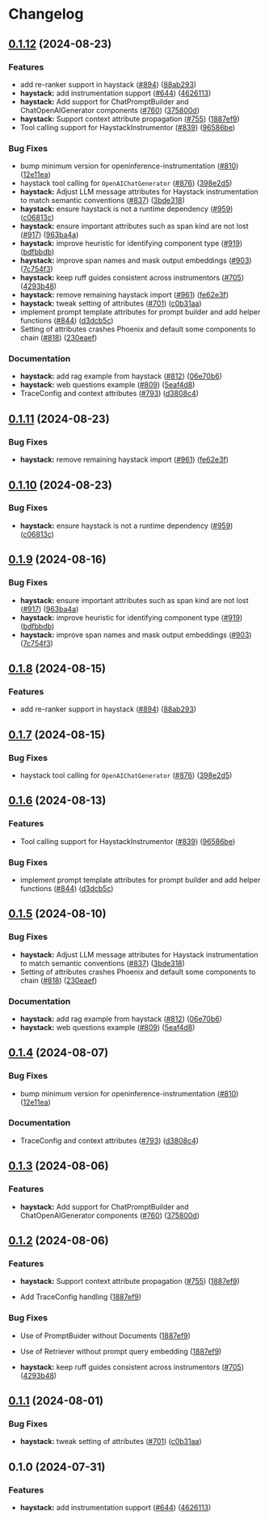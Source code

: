 # Changelog

## [0.1.12](https://github.com/jgomes168/openinference/compare/python-openinference-instrumentation-haystack-v0.1.11...python-openinference-instrumentation-haystack-v0.1.12) (2024-08-23)


### Features

* add re-ranker support in haystack ([#894](https://github.com/jgomes168/openinference/issues/894)) ([88ab293](https://github.com/jgomes168/openinference/commit/88ab29345e33508120a626374ff309d8dbd65bdb))
* **haystack:** add instrumentation support ([#644](https://github.com/jgomes168/openinference/issues/644)) ([4626113](https://github.com/jgomes168/openinference/commit/46261138ec2fb7c80341d9f74a5916ff9b268f88))
* **haystack:** Add support for ChatPromptBuilder and ChatOpenAIGenerator components ([#760](https://github.com/jgomes168/openinference/issues/760)) ([375800d](https://github.com/jgomes168/openinference/commit/375800de6e16e8bc21ce0ffdd5bb0ea98bf73999))
* **haystack:** Support context attribute propagation ([#755](https://github.com/jgomes168/openinference/issues/755)) ([1887ef9](https://github.com/jgomes168/openinference/commit/1887ef93a45e2f8563f56923cec9e1b115f1153a))
* Tool calling support for HaystackInstrumentor ([#839](https://github.com/jgomes168/openinference/issues/839)) ([96586be](https://github.com/jgomes168/openinference/commit/96586be393a14eee0f00dc9ddd67a28a1be02d06))


### Bug Fixes

* bump minimum version for openinference-instrumentation ([#810](https://github.com/jgomes168/openinference/issues/810)) ([12e11ea](https://github.com/jgomes168/openinference/commit/12e11ea405252ca35dc8d3f3a08ec5b83a08cea7))
* haystack tool calling for `OpenAIChatGenerator` ([#876](https://github.com/jgomes168/openinference/issues/876)) ([398e2d5](https://github.com/jgomes168/openinference/commit/398e2d5e8cccc668a09060b252ae331d98e3c35b))
* **haystack:** Adjust LLM message attributes for Haystack instrumentation to match semantic conventions ([#837](https://github.com/jgomes168/openinference/issues/837)) ([3bde318](https://github.com/jgomes168/openinference/commit/3bde31808bc3f05f5d1c675d7ad3fc4f15dccb7c))
* **haystack:** ensure haystack is not a runtime dependency ([#959](https://github.com/jgomes168/openinference/issues/959)) ([c06813c](https://github.com/jgomes168/openinference/commit/c06813c709331b76b5d65400eca337510d1e7ed3))
* **haystack:** ensure important attributes such as span kind are not lost ([#917](https://github.com/jgomes168/openinference/issues/917)) ([963ba4a](https://github.com/jgomes168/openinference/commit/963ba4acf8cc7eaad4a4f780c5e50810fb876c8a))
* **haystack:** improve heuristic for identifying component type ([#919](https://github.com/jgomes168/openinference/issues/919)) ([bdfbbdb](https://github.com/jgomes168/openinference/commit/bdfbbdb9c464ec0c2b730d7d70692ad346ce09f0))
* **haystack:** improve span names and mask output embeddings ([#903](https://github.com/jgomes168/openinference/issues/903)) ([7c754f3](https://github.com/jgomes168/openinference/commit/7c754f340982d678e9362e4da82594589e98cba7))
* **haystack:** keep ruff guides consistent across instrumentors ([#705](https://github.com/jgomes168/openinference/issues/705)) ([4293b48](https://github.com/jgomes168/openinference/commit/4293b48f0124fafff1295e42bd5e20eb2d503a75))
* **haystack:** remove remaining haystack import ([#961](https://github.com/jgomes168/openinference/issues/961)) ([fe62e3f](https://github.com/jgomes168/openinference/commit/fe62e3f23c31f88ba99ddab2ca6b453677e7dd31))
* **haystack:** tweak setting of attributes ([#701](https://github.com/jgomes168/openinference/issues/701)) ([c0b31aa](https://github.com/jgomes168/openinference/commit/c0b31aabcc92b1c7aabb4151b5f9b83d3e8b354a))
* implement prompt template attributes for prompt builder and add helper functions ([#844](https://github.com/jgomes168/openinference/issues/844)) ([d3dcb5c](https://github.com/jgomes168/openinference/commit/d3dcb5c3c3c2f24c06375468dc033a5e0d45779f))
* Setting of attributes crashes Phoenix and default some components to chain ([#818](https://github.com/jgomes168/openinference/issues/818)) ([230eaef](https://github.com/jgomes168/openinference/commit/230eaef5e46a8e72aae601745035a2c799f6799c))


### Documentation

* **haystack:** add rag example from haystack ([#812](https://github.com/jgomes168/openinference/issues/812)) ([06e70b6](https://github.com/jgomes168/openinference/commit/06e70b629dc5decf12a9da2f2ff197e5542344f4))
* **haystack:** web questions example ([#809](https://github.com/jgomes168/openinference/issues/809)) ([5eaf4d8](https://github.com/jgomes168/openinference/commit/5eaf4d8a92d7c7e9500b43d9a14d7c5f28202581))
* TraceConfig and context attributes ([#793](https://github.com/jgomes168/openinference/issues/793)) ([d3808c4](https://github.com/jgomes168/openinference/commit/d3808c4bea3f6a4c72d3a7ea09b54e78072be6fd))

## [0.1.11](https://github.com/Arize-ai/openinference/compare/python-openinference-instrumentation-haystack-v0.1.10...python-openinference-instrumentation-haystack-v0.1.11) (2024-08-23)


### Bug Fixes

* **haystack:** remove remaining haystack import ([#961](https://github.com/Arize-ai/openinference/issues/961)) ([fe62e3f](https://github.com/Arize-ai/openinference/commit/fe62e3f23c31f88ba99ddab2ca6b453677e7dd31))

## [0.1.10](https://github.com/Arize-ai/openinference/compare/python-openinference-instrumentation-haystack-v0.1.9...python-openinference-instrumentation-haystack-v0.1.10) (2024-08-23)


### Bug Fixes

* **haystack:** ensure haystack is not a runtime dependency ([#959](https://github.com/Arize-ai/openinference/issues/959)) ([c06813c](https://github.com/Arize-ai/openinference/commit/c06813c709331b76b5d65400eca337510d1e7ed3))

## [0.1.9](https://github.com/Arize-ai/openinference/compare/python-openinference-instrumentation-haystack-v0.1.8...python-openinference-instrumentation-haystack-v0.1.9) (2024-08-16)


### Bug Fixes

* **haystack:** ensure important attributes such as span kind are not lost ([#917](https://github.com/Arize-ai/openinference/issues/917)) ([963ba4a](https://github.com/Arize-ai/openinference/commit/963ba4acf8cc7eaad4a4f780c5e50810fb876c8a))
* **haystack:** improve heuristic for identifying component type ([#919](https://github.com/Arize-ai/openinference/issues/919)) ([bdfbbdb](https://github.com/Arize-ai/openinference/commit/bdfbbdb9c464ec0c2b730d7d70692ad346ce09f0))
* **haystack:** improve span names and mask output embeddings ([#903](https://github.com/Arize-ai/openinference/issues/903)) ([7c754f3](https://github.com/Arize-ai/openinference/commit/7c754f340982d678e9362e4da82594589e98cba7))

## [0.1.8](https://github.com/Arize-ai/openinference/compare/python-openinference-instrumentation-haystack-v0.1.7...python-openinference-instrumentation-haystack-v0.1.8) (2024-08-15)


### Features

* add re-ranker support in haystack ([#894](https://github.com/Arize-ai/openinference/issues/894)) ([88ab293](https://github.com/Arize-ai/openinference/commit/88ab29345e33508120a626374ff309d8dbd65bdb))

## [0.1.7](https://github.com/Arize-ai/openinference/compare/python-openinference-instrumentation-haystack-v0.1.6...python-openinference-instrumentation-haystack-v0.1.7) (2024-08-15)


### Bug Fixes

* haystack tool calling for `OpenAIChatGenerator` ([#876](https://github.com/Arize-ai/openinference/issues/876)) ([398e2d5](https://github.com/Arize-ai/openinference/commit/398e2d5e8cccc668a09060b252ae331d98e3c35b))

## [0.1.6](https://github.com/Arize-ai/openinference/compare/python-openinference-instrumentation-haystack-v0.1.5...python-openinference-instrumentation-haystack-v0.1.6) (2024-08-13)


### Features

* Tool calling support for HaystackInstrumentor ([#839](https://github.com/Arize-ai/openinference/issues/839)) ([96586be](https://github.com/Arize-ai/openinference/commit/96586be393a14eee0f00dc9ddd67a28a1be02d06))


### Bug Fixes

* implement prompt template attributes for prompt builder and add helper functions ([#844](https://github.com/Arize-ai/openinference/issues/844)) ([d3dcb5c](https://github.com/Arize-ai/openinference/commit/d3dcb5c3c3c2f24c06375468dc033a5e0d45779f))

## [0.1.5](https://github.com/Arize-ai/openinference/compare/python-openinference-instrumentation-haystack-v0.1.4...python-openinference-instrumentation-haystack-v0.1.5) (2024-08-10)


### Bug Fixes

* **haystack:** Adjust LLM message attributes for Haystack instrumentation to match semantic conventions ([#837](https://github.com/Arize-ai/openinference/issues/837)) ([3bde318](https://github.com/Arize-ai/openinference/commit/3bde31808bc3f05f5d1c675d7ad3fc4f15dccb7c))
* Setting of attributes crashes Phoenix and default some components to chain ([#818](https://github.com/Arize-ai/openinference/issues/818)) ([230eaef](https://github.com/Arize-ai/openinference/commit/230eaef5e46a8e72aae601745035a2c799f6799c))


### Documentation

* **haystack:** add rag example from haystack ([#812](https://github.com/Arize-ai/openinference/issues/812)) ([06e70b6](https://github.com/Arize-ai/openinference/commit/06e70b629dc5decf12a9da2f2ff197e5542344f4))
* **haystack:** web questions example ([#809](https://github.com/Arize-ai/openinference/issues/809)) ([5eaf4d8](https://github.com/Arize-ai/openinference/commit/5eaf4d8a92d7c7e9500b43d9a14d7c5f28202581))

## [0.1.4](https://github.com/Arize-ai/openinference/compare/python-openinference-instrumentation-haystack-v0.1.3...python-openinference-instrumentation-haystack-v0.1.4) (2024-08-07)


### Bug Fixes

* bump minimum version for openinference-instrumentation ([#810](https://github.com/Arize-ai/openinference/issues/810)) ([12e11ea](https://github.com/Arize-ai/openinference/commit/12e11ea405252ca35dc8d3f3a08ec5b83a08cea7))


### Documentation

* TraceConfig and context attributes ([#793](https://github.com/Arize-ai/openinference/issues/793)) ([d3808c4](https://github.com/Arize-ai/openinference/commit/d3808c4bea3f6a4c72d3a7ea09b54e78072be6fd))

## [0.1.3](https://github.com/Arize-ai/openinference/compare/python-openinference-instrumentation-haystack-v0.1.2...python-openinference-instrumentation-haystack-v0.1.3) (2024-08-06)


### Features

* **haystack:** Add support for ChatPromptBuilder and ChatOpenAIGenerator components ([#760](https://github.com/Arize-ai/openinference/issues/760)) ([375800d](https://github.com/Arize-ai/openinference/commit/375800de6e16e8bc21ce0ffdd5bb0ea98bf73999))

## [0.1.2](https://github.com/Arize-ai/openinference/compare/python-openinference-instrumentation-haystack-v0.1.1...python-openinference-instrumentation-haystack-v0.1.2) (2024-08-06)


### Features

* **haystack:** Support context attribute propagation ([#755](https://github.com/Arize-ai/openinference/issues/755)) ([1887ef9](https://github.com/Arize-ai/openinference/commit/1887ef93a45e2f8563f56923cec9e1b115f1153a))

* Add TraceConfig handling ([1887ef9](https://github.com/Arize-ai/openinference/commit/1887ef93a45e2f8563f56923cec9e1b115f1153a))


### Bug Fixes

* Use of PromptBuider without Documents ([1887ef9](https://github.com/Arize-ai/openinference/commit/1887ef93a45e2f8563f56923cec9e1b115f1153a))

* Use of Retriever without prompt query embedding ([1887ef9](https://github.com/Arize-ai/openinference/commit/1887ef93a45e2f8563f56923cec9e1b115f1153a)) 

* **haystack:** keep ruff guides consistent across instrumentors ([#705](https://github.com/Arize-ai/openinference/issues/705)) ([4293b48](https://github.com/Arize-ai/openinference/commit/4293b48f0124fafff1295e42bd5e20eb2d503a75))


## [0.1.1](https://github.com/Arize-ai/openinference/compare/python-openinference-instrumentation-haystack-v0.1.0...python-openinference-instrumentation-haystack-v0.1.1) (2024-08-01)


### Bug Fixes

* **haystack:** tweak setting of attributes ([#701](https://github.com/Arize-ai/openinference/issues/701)) ([c0b31aa](https://github.com/Arize-ai/openinference/commit/c0b31aabcc92b1c7aabb4151b5f9b83d3e8b354a))

## 0.1.0 (2024-07-31)


### Features

* **haystack:** add instrumentation support ([#644](https://github.com/Arize-ai/openinference/issues/644)) ([4626113](https://github.com/Arize-ai/openinference/commit/46261138ec2fb7c80341d9f74a5916ff9b268f88))
